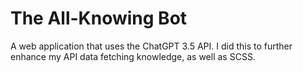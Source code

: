 # The All-Knowing Bot
A web application that uses the ChatGPT 3.5 API. I did this to further enhance my API data fetching knowledge, as well as SCSS.
